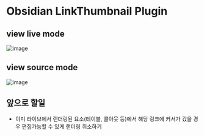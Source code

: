 # Obsidian LinkThumbnail Plugin

## view live mode
![image](https://github.com/kim365my/obsidian-sample-plugin/assets/102598905/02864112-7187-4139-a85c-a3471db48144)

## view source mode
![image](https://github.com/kim365my/obsidian-sample-plugin/assets/102598905/f71fe9d7-4346-4cd9-a6b3-7b02d905a1e6)


## 앞으로 할일
- 이미 라이브에서 랜더링된 요소(테이블, 콜아웃 등)에서 해당 링크에 커서가 갔을 경우 편집가능할 수 있게 랜더링 취소하기